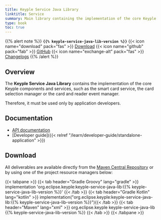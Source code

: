 ```yaml
---
title: Keyple Service Java Library
linktitle: Service
summary: Main library containing the implementation of the core Keyple components and services.
type: book
toc: true
---
```


{{% alert note %}}
**`{{% keyple-service-java-lib-version %}}`**
<span class="component-metadata">{{< icon name="download" pack="fas" >}} [Download](#download)</span>
<span class="component-metadata">{{< icon name="github" pack="fab" >}} [GitHub](https://github.com/eclipse/keyple-service-java-lib/)</span>
<span class="component-metadata">{{< icon name="exchange-alt" pack="fas" >}} [Changelogs](https://github.com/eclipse/keyple-service-java-lib/releases/)</span>
{{% /alert %}}

## Overview

The **Keyple Service Java Library** contains the implementation of the core Keyple components and services, such as the smart card service, the card selection manager or the card and reader event manager.

Therefore, it must be used only by application developers.

## Documentation

* [API documentation](https://eclipse.github.io/keyple-service-java-lib)
* [Developer guide]({{< relref "/learn/developer-guide/standalone-application" >}})

## Download

All deliverables are available directly from the [Maven Central Repository](https://search.maven.org/search?q=a:keyple-service-java-lib) or by using one of the project resource managers below:

{{< tabpane >}}
{{< tab header="Gradle Groovy" lang="gradle" >}}
implementation 'org.eclipse.keyple:keyple-service-java-lib:{{% keyple-service-java-lib-version %}}'
{{< /tab >}}
{{< tab header="Gradle Kotlin" lang="kotlin" >}}
implementation("org.eclipse.keyple:keyple-service-java-lib:{{% keyple-service-java-lib-version %}}"){{< /tab >}}
{{< tab header="Maven" lang="xml" >}}
<dependency>
  <groupId>org.eclipse.keyple</groupId>
  <artifactId>keyple-service-java-lib</artifactId>
  <version>{{% keyple-service-java-lib-version %}}</version>
</dependency>
{{< /tab >}}
{{< /tabpane >}}